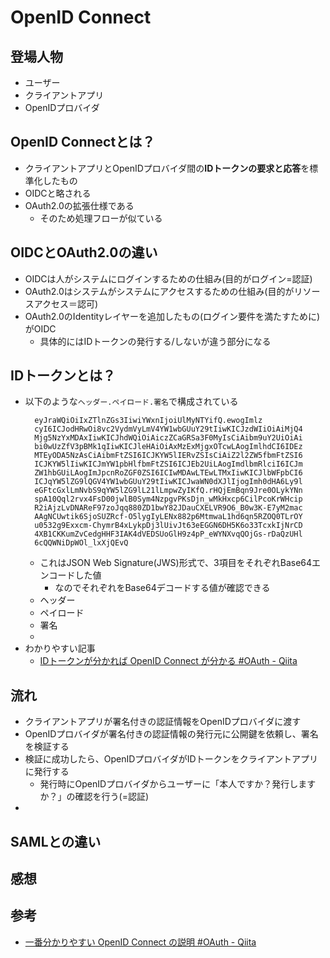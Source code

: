 # OpenID Connect

## 登場人物

- ユーザー
- クライアントアプリ
- OpenIDプロバイダ

## OpenID Connectとは？

- クライアントアプリとOpenIDプロバイダ間の**IDトークンの要求と応答**を標準化したもの
- OIDCと略される
- OAuth2.0の拡張仕様である
  - そのため処理フローが似ている
 
## OIDCとOAuth2.0の違い

- OIDCは人がシステムにログインするための仕組み(目的がログイン=認証)
- OAuth2.0はシステムがシステムにアクセスするための仕組み(目的がリソースアクセス＝認可)
- OAuth2.0のIdentityレイヤーを追加したもの(ログイン要件を満たすために)がOIDC
  - 具体的にはIDトークンの発行する/しないが違う部分になる

## IDトークンとは？

- 以下のような`ヘッダー.ペイロード.署名`で構成されている
  ```
    eyJraWQiOiIxZTlnZGs3IiwiYWxnIjoiUlMyNTYifQ.ewogImlz
    cyI6ICJodHRwOi8vc2VydmVyLmV4YW1wbGUuY29tIiwKICJzdWIiOiAiMjQ4
    Mjg5NzYxMDAxIiwKICJhdWQiOiAiczZCaGRSa3F0MyIsCiAibm9uY2UiOiAi
    bi0wUzZfV3pBMk1qIiwKICJleHAiOiAxMzExMjgxOTcwLAogImlhdCI6IDEz
    MTEyODA5NzAsCiAibmFtZSI6ICJKYW5lIERvZSIsCiAiZ2l2ZW5fbmFtZSI6
    ICJKYW5lIiwKICJmYW1pbHlfbmFtZSI6ICJEb2UiLAogImdlbmRlciI6ICJm
    ZW1hbGUiLAogImJpcnRoZGF0ZSI6ICIwMDAwLTEwLTMxIiwKICJlbWFpbCI6
    ICJqYW5lZG9lQGV4YW1wbGUuY29tIiwKICJwaWN0dXJlIjogImh0dHA6Ly9l
    eGFtcGxlLmNvbS9qYW5lZG9lL21lLmpwZyIKfQ.rHQjEmBqn9Jre0OLykYNn
    spA10Qql2rvx4FsD00jwlB0Sym4NzpgvPKsDjn_wMkHxcp6CilPcoKrWHcip
    R2iAjzLvDNAReF97zoJqq880ZD1bwY82JDauCXELVR9O6_B0w3K-E7yM2mac
    AAgNCUwtik6SjoSUZRcf-O5lygIyLENx882p6MtmwaL1hd6qn5RZOQ0TLrOY
    u0532g9Exxcm-ChymrB4xLykpDj3lUivJt63eEGGN6DH5K6o33TcxkIjNrCD
    4XB1CKKumZvCedgHHF3IAK4dVEDSUoGlH9z4pP_eWYNXvqQOjGs-rDaQzUHl
    6cQQWNiDpWOl_lxXjQEvQ
  ```
  - これはJSON Web Signature(JWS)形式で、3項目をそれぞれBase64エンコードした値
    - なのでそれぞれをBase64デコードする値が確認できる
  - ヘッダー
  - ペイロード
  - 署名
  -
- わかりやすい記事
  - [IDトークンが分かれば OpenID Connect が分かる #OAuth - Qiita](https://qiita.com/TakahikoKawasaki/items/8f0e422c7edd2d220e06)

## 流れ

- クライアントアプリが署名付きの認証情報をOpenIDプロバイダに渡す
- OpenIDプロバイダが署名付きの認証情報の発行元に公開鍵を依頼し、署名を検証する
- 検証に成功したら、OpenIDプロバイダがIDトークンをクライアントアプリに発行する
  - 発行時にOpenIDプロバイダからユーザーに「本人ですか？発行しますか？」の確認を行う(=認証)
-

## SAMLとの違い

## 感想

## 参考

- [一番分かりやすい OpenID Connect の説明 #OAuth - Qiita](https://qiita.com/TakahikoKawasaki/items/498ca08bbfcc341691fe)
